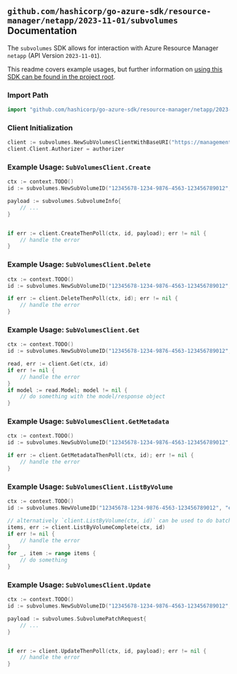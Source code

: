 
## `github.com/hashicorp/go-azure-sdk/resource-manager/netapp/2023-11-01/subvolumes` Documentation

The `subvolumes` SDK allows for interaction with Azure Resource Manager `netapp` (API Version `2023-11-01`).

This readme covers example usages, but further information on [using this SDK can be found in the project root](https://github.com/hashicorp/go-azure-sdk/tree/main/docs).

### Import Path

```go
import "github.com/hashicorp/go-azure-sdk/resource-manager/netapp/2023-11-01/subvolumes"
```


### Client Initialization

```go
client := subvolumes.NewSubVolumesClientWithBaseURI("https://management.azure.com")
client.Client.Authorizer = authorizer
```


### Example Usage: `SubVolumesClient.Create`

```go
ctx := context.TODO()
id := subvolumes.NewSubVolumeID("12345678-1234-9876-4563-123456789012", "example-resource-group", "netAppAccountName", "capacityPoolName", "volumeName", "subVolumeName")

payload := subvolumes.SubvolumeInfo{
	// ...
}


if err := client.CreateThenPoll(ctx, id, payload); err != nil {
	// handle the error
}
```


### Example Usage: `SubVolumesClient.Delete`

```go
ctx := context.TODO()
id := subvolumes.NewSubVolumeID("12345678-1234-9876-4563-123456789012", "example-resource-group", "netAppAccountName", "capacityPoolName", "volumeName", "subVolumeName")

if err := client.DeleteThenPoll(ctx, id); err != nil {
	// handle the error
}
```


### Example Usage: `SubVolumesClient.Get`

```go
ctx := context.TODO()
id := subvolumes.NewSubVolumeID("12345678-1234-9876-4563-123456789012", "example-resource-group", "netAppAccountName", "capacityPoolName", "volumeName", "subVolumeName")

read, err := client.Get(ctx, id)
if err != nil {
	// handle the error
}
if model := read.Model; model != nil {
	// do something with the model/response object
}
```


### Example Usage: `SubVolumesClient.GetMetadata`

```go
ctx := context.TODO()
id := subvolumes.NewSubVolumeID("12345678-1234-9876-4563-123456789012", "example-resource-group", "netAppAccountName", "capacityPoolName", "volumeName", "subVolumeName")

if err := client.GetMetadataThenPoll(ctx, id); err != nil {
	// handle the error
}
```


### Example Usage: `SubVolumesClient.ListByVolume`

```go
ctx := context.TODO()
id := subvolumes.NewVolumeID("12345678-1234-9876-4563-123456789012", "example-resource-group", "netAppAccountName", "capacityPoolName", "volumeName")

// alternatively `client.ListByVolume(ctx, id)` can be used to do batched pagination
items, err := client.ListByVolumeComplete(ctx, id)
if err != nil {
	// handle the error
}
for _, item := range items {
	// do something
}
```


### Example Usage: `SubVolumesClient.Update`

```go
ctx := context.TODO()
id := subvolumes.NewSubVolumeID("12345678-1234-9876-4563-123456789012", "example-resource-group", "netAppAccountName", "capacityPoolName", "volumeName", "subVolumeName")

payload := subvolumes.SubvolumePatchRequest{
	// ...
}


if err := client.UpdateThenPoll(ctx, id, payload); err != nil {
	// handle the error
}
```
